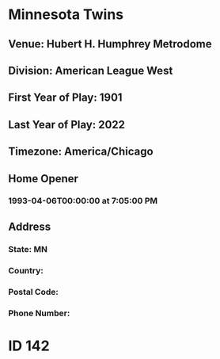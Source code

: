 # Minnesota Twins
## Venue: Hubert H. Humphrey Metrodome
## Division: American League West
## First Year of Play: 1901
## Last Year of Play: 2022
## Timezone: America/Chicago
## Home Opener
### 1993-04-06T00:00:00 at 7:05:00 PM
## Address
### 
### State: MN
### Country: 
### Postal Code: 
### Phone Number: 
# ID 142